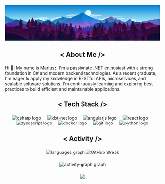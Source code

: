 <div align="center">
  <img src="github-background.png" />
</div>

###

<h2 align="center">< About Me /></h2>

###

<p align="left">Hi 👋! My name is Mariusz. I'm a passionate .NET enthusiast with a strong foundation in C# and modern backend technologies. As a recent graduate, I'm eager to apply my knowledge in RESTful APIs, microservices, and scalable software solutions. I'm continuously learning and exploring best practices to build efficient and maintainable applications.</p>

###

<h2 align="center">< Tech Stack /></h2>

###

<div align="center">
  <img src="https://cdn.jsdelivr.net/gh/devicons/devicon/icons/csharp/csharp-original.svg" height="30" alt="csharp logo"  />
  <img width="12" />
  <img src="https://cdn.jsdelivr.net/gh/devicons/devicon/icons/dot-net/dot-net-plain-wordmark.svg" height="30" alt="dot-net logo"  />
  <img width="12" />
  <img src="https://cdn.jsdelivr.net/gh/devicons/devicon/icons/angularjs/angularjs-plain.svg" height="30" alt="angularjs logo"  />
  <img width="12" />
  <img src="https://cdn.jsdelivr.net/gh/devicons/devicon/icons/react/react-original.svg" height="30" alt="react logo"  />
  <img width="12" />
  <img src="https://cdn.jsdelivr.net/gh/devicons/devicon/icons/typescript/typescript-original.svg" height="30" alt="typescript logo"  />
  <img width="12" />
  <img src="https://cdn.jsdelivr.net/gh/devicons/devicon/icons/docker/docker-original.svg" height="30" alt="docker logo"  />
  <img width="12" />
  <img src="https://cdn.jsdelivr.net/gh/devicons/devicon/icons/git/git-original.svg" height="30" alt="git logo"  />
  <img width="12" />
  <img src="https://cdn.jsdelivr.net/gh/devicons/devicon/icons/python/python-original.svg" height="30" alt="python logo"  />
</div>

###

<h2 align="center">< Activity /></h2>

###

<div align="center">
  <img src="https://github-readme-stats.vercel.app/api/top-langs?username=martrzeciak&locale=en&hide_title=false&layout=compact&card_width=320&langs_count=6&theme=tokyonight&hide_border=true" height="170" alt="languages graph"  />
  <img src="https://github-readme-streak-stats.herokuapp.com?user=martrzeciak&theme=tokyonight&hide_border=true&card_width=320&card_height=170" alt="GitHub Streak" />
</div>

###

<div align="center">
  <img src="https://github-readme-activity-graph.vercel.app/graph?username=martrzeciak&theme=tokyo-night&area=true&hide_border=true&hide_title=false&radius=5&custom_title=Contribution%20Graph" height="300" alt="activity-graph graph"  />
</div>

###

<div align="center">
  <img height="200" src="https://media3.giphy.com/media/v1.Y2lkPTc5MGI3NjExcHpmOW5weHg3djc0ZGltam5mMHoxdXhlcGV0Mml3ano4N3BwM2NlbSZlcD12MV9pbnRlcm5hbF9naWZfYnlfaWQmY3Q9Zw/CHyxN9bNkMc3S/giphy.gif"  />
</div>

###
